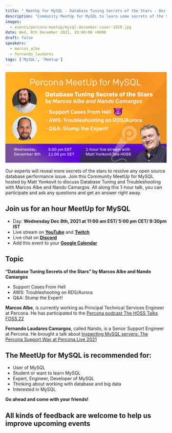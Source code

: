 ```yaml
---
title: " MeetUp for MySQL - Database Tuning Secrets of the Stars - Dec 8th 2021"
description: "Community MeetUp for MySQL to learn some secrets of the Stars to tune your database :  we will have support cases, troubleshooting on RDS/Aurora and stump the Expert with Q&A"
images:
  - events/percona-meetup/mysql-december-cover-1920.jpg
date: Wed, 8th December 2021, 19:00:00 +0000
draft: false
speakers:
  - marcos_albe
  - fernando_laudares
tags: ['MySQL', 'Meetup']
---
```


![Percona MeetUp for MySQL December 2021](events/percona-meetup/mysql-december-cover-1920.jpg)

Our experts will reveal more secrets of the stars to resolve any open source database performance issue. Join this Community MeetUp for MySQL hosted by Matt Yonkovit to discuss Database Tuning and Troubleshooting with Marcos Albe and Nando Camargos. All along this 1-hour talk, you can participate and ask any questions and get an answer right away.

## Join us for an hour MeetUp for MySQL

* Day: **Wednesday Dec 8th, 2021 at 11:00 am EST/ 5:00 pm CET/ 9:30pm IST**
* Live stream on **[YouTube](https://www.youtube.com/watch?v=irsCITZfgBg)** and **[Twitch](https://www.twitch.tv/perconalive)**
* Live chat on **[Discord](http://per.co.na/discord)**
* Add this event to your **[Google Calendar](https://calendar.google.com/event?action=TEMPLATE&tmeid=NG9scmd1YWhhbDIzNnV1NTNvYTNpcjRjaXIgY19wN2ZhdjRjc2lpNWo1dmRzb2hpMHE4dmk0OEBn&tmsrc=c_p7fav4csii5j5vdsohi0q8vi48%40group.calendar.google.com)**

## Topic 

**“Database Tuning Secrets of the Stars” by Marcos Albe and Nando Camargos**
* Support Cases From Hell 
* AWS: Troubleshooting on RDS/Aurora
* Q&A: Stump the Expert!

**Marcos Albe**, is currently working as Principal Technical Services Engineer at Percona. He has participated to the [Percona podcast The HOSS Talks FOSS 22](https://www.youtube.com/watch?v=ZRVmdru5jTI)

**Fernando Laudares Camargos**, called Nando, is a Senior Support Engineer at Percona. He brought a talk about [Inspecting MySQL servers: The Percona Support Way at Percona Live 2021](https://www.youtube.com/watch?v=n1gWso3HDyw)

## The MeetUp for MySQL is recommended for: 

* User of MySQL
* Student or want to learn MySQL
* Expert, Engineer, Developer of MySQL
* Thinking about working with database and big data
* Interested in MySQL

**Go ahead and come with your friends!**

## All kinds of feedback are welcome to help us improve upcoming events
